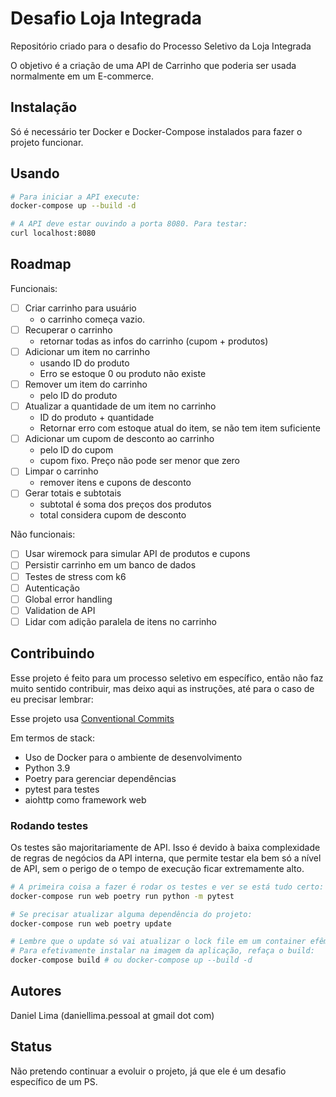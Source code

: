 # Desafio Loja Integrada
Repositório criado para o desafio do Processo Seletivo da Loja Integrada

O objetivo é a criação de uma API de Carrinho que poderia ser usada normalmente em um E-commerce.

## Instalação

Só é necessário ter Docker e Docker-Compose instalados para fazer o projeto funcionar.

## Usando

```bash
# Para iniciar a API execute:
docker-compose up --build -d

# A API deve estar ouvindo a porta 8080. Para testar:
curl localhost:8080
```

## Roadmap

Funcionais:
- [ ] Criar carrinho para usuário
    - o carrinho começa vazio.
- [ ] Recuperar o carrinho
    - retornar todas as infos do carrinho (cupom + produtos)
- [ ] Adicionar um item no carrinho
    - usando ID do produto
    - Erro se estoque 0 ou produto não existe
- [ ] Remover um item do carrinho
    - pelo ID do produto
- [ ] Atualizar a quantidade de um item no carrinho
    - ID do produto + quantidade
    - Retornar erro com estoque atual do item, se não tem item suficiente
- [ ] Adicionar um cupom de desconto ao carrinho
    - pelo ID do cupom
    - cupom fixo. Preço não pode ser menor que zero 
- [ ] Limpar o carrinho 
    - remover itens e cupons de desconto
- [ ] Gerar totais e subtotais
    - subtotal é soma dos preços dos produtos
    - total considera cupom de desconto


Não funcionais:
- [ ] Usar wiremock para simular API de produtos e cupons
- [ ] Persistir carrinho em um banco de dados
- [ ] Testes de stress com k6
- [ ] Autenticação
- [ ] Global error handling
- [ ] Validation de API
- [ ] Lidar com adição paralela de itens no carrinho

## Contribuindo

Esse projeto é feito para um processo seletivo em específico, então não faz muito sentido contribuir, mas deixo aqui as instruções, até para o caso de eu precisar lembrar:

Esse projeto usa [Conventional Commits](https://www.conventionalcommits.org/en/v1.0.0/)

Em termos de stack:
- Uso de Docker para o ambiente de desenvolvimento
- Python 3.9
- Poetry para gerenciar dependências
- pytest para testes
- aiohttp como framework web

### Rodando testes

Os testes são majoritariamente de API. Isso é devido à baixa complexidade de regras de negócios da API interna, que permite testar ela bem só a nível de API, sem o perigo de o tempo de execução ficar extremamente alto.

```bash
# A primeira coisa a fazer é rodar os testes e ver se está tudo certo:
docker-compose run web poetry run python -m pytest 

# Se precisar atualizar alguma dependência do projeto:
docker-compose run web poetry update

# Lembre que o update só vai atualizar o lock file em um container efêmero. 
# Para efetivamente instalar na imagem da aplicação, refaça o build:
docker-compose build # ou docker-compose up --build -d
```

## Autores

Daniel Lima (daniellima.pessoal at gmail dot com)

## Status

Não pretendo continuar a evoluir o projeto, já que ele é um desafio específico de um PS.

